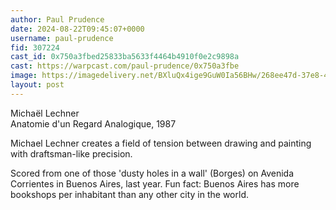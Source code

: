 ```yaml
---
author: Paul Prudence
date: 2024-08-22T09:45:07+0000
username: paul-prudence
fid: 307224
cast_id: 0x750a3fbed25833ba5633f4464b4910f0e2c9898a
cast: https://warpcast.com/paul-prudence/0x750a3fbe
image: https://imagedelivery.net/BXluQx4ige9GuW0Ia56BHw/268ee47d-37e8-4d82-2b45-39e082272000/original
layout: post
---
```

Michaël Lechner  
Anatomie d'un Regard Analogique, 1987  
  
Michael Lechner creates a field of tension between drawing and painting with draftsman-like precision.  
  
Scored from one of those 'dusty holes in a wall' (Borges) on Avenida Corrientes in Buenos Aires, last year. Fun fact: Buenos Aires has more bookshops per inhabitant than any other city in the world.  

<img src='https://imagedelivery.net/BXluQx4ige9GuW0Ia56BHw/268ee47d-37e8-4d82-2b45-39e082272000/original' alt='' referrerpolicy='no-referrer'/>
<img src='https://imagedelivery.net/BXluQx4ige9GuW0Ia56BHw/25ed597e-231e-4454-df93-af1e14d68a00/original' alt='' referrerpolicy='no-referrer'/>